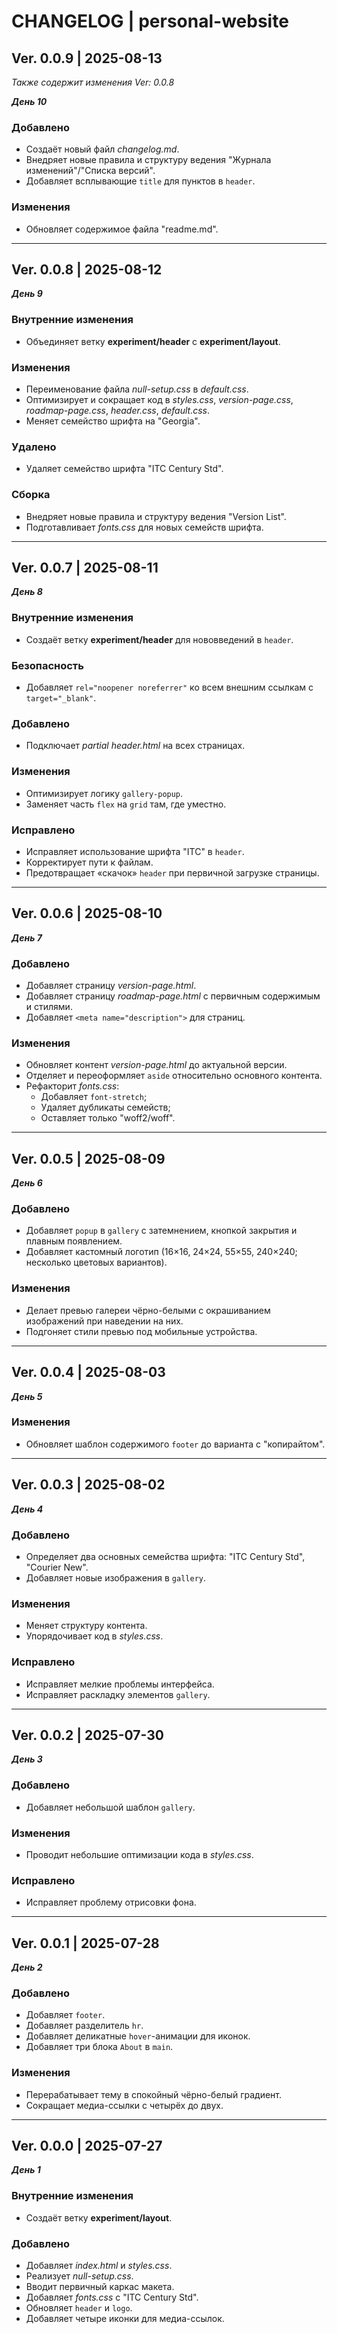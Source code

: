 # CHANGELOG | personal-website

## Ver. 0.0.9 | 2025-08-13

*Также содержит изменения Ver: 0.0.8*

***День 10***

### Добавлено

- Создаёт новый файл *changelog.md*.
- Внедряет новые правила и структуру ведения "Журнала изменений"/"Списка версий".
- Добавляет всплывающие `title` для пунктов в `header`.

### Изменения

- Обновляет содержимое файла "readme.md".

---

## Ver. 0.0.8 | 2025-08-12

***День 9***

### Внутренние изменения

- Объединяет ветку **experiment/header** с **experiment/layout**.

### Изменения

- Переименование файла *null-setup.css* в *default.css*.
- Оптимизирует и сокращает код в *styles.css*, *version-page.css*, *roadmap-page.css*, *header.css*, *default.css*.
- Меняет семейство шрифта на "Georgia".

### Удалено

- Удаляет семейство шрифта "ITC Century Std".

### Сборка

- Внедряет новые правила и структуру ведения "Version List".
- Подготавливает *fonts.css* для новых семейств шрифта.

---

## Ver. 0.0.7 | 2025-08-11

***День 8***

### Внутренние изменения

- Создаёт ветку **experiment/header** для нововведений в `header`.

### Безопасность

- Добавляет `rel="noopener noreferrer"` ко всем внешним ссылкам с `target="_blank"`.

### Добавлено

- Подключает *partial* *header.html* на всех страницах.

### Изменения

- Оптимизирует логику `gallery-popup`.
- Заменяет часть `flex` на `grid` там, где уместно.

### Исправлено

- Исправляет использование шрифта "ITC" в `header`.
- Корректирует пути к файлам.
- Предотвращает «скачок» `header` при первичной загрузке страницы.

---

## Ver. 0.0.6 | 2025-08-10

***День 7***

### Добавлено

- Добавляет страницу *version-page.html*.
- Добавляет страницу *roadmap-page.html* с первичным содержимым и стилями.
- Добавляет `<meta name="description">` для страниц.

### Изменения

- Обновляет контент *version-page.html* до актуальной версии.
- Отделяет и переоформляет `aside` относительно основного контента.
- Рефакторит *fonts.css*: 
	- Добавляет `font-stretch`; 
	- Удаляет дубликаты семейств;
	- Оставляет только "woff2/woff".

---

## Ver. 0.0.5 | 2025-08-09

***День 6***

### Добавлено

- Добавляет `popup` в `gallery` с затемнением, кнопкой закрытия и плавным появлением.
- Добавляет кастомный логотип (16×16, 24×24, 55×55, 240×240; несколько цветовых вариантов).

### Изменения

- Делает превью галереи чёрно-белыми с окрашиванием изображений при наведении на них.
- Подгоняет стили превью под мобильные устройства.

---

## Ver. 0.0.4 | 2025-08-03

***День 5***

### Изменения

- Обновляет шаблон содержимого `footer` до варианта с "копирайтом".

---

## Ver. 0.0.3 | 2025-08-02

***День 4***

### Добавлено

- Определяет два основных семейства шрифта: "ITC Century Std", "Courier New".
- Добавляет новые изображения в `gallery`.

### Изменения

- Меняет структуру контента.
- Упорядочивает код в *styles.css*.

### Исправлено

- Исправляет мелкие проблемы интерфейса.
- Исправляет раскладку элементов `gallery`.

---

## Ver. 0.0.2 | 2025-07-30

***День 3***

### Добавлено

- Добавляет небольшой шаблон `gallery`.

### Изменения

- Проводит небольшие оптимизации кода в *styles.css*.

### Исправлено

- Исправляет проблему отрисовки фона.

---

## Ver. 0.0.1 | 2025-07-28

***День 2***

### Добавлено

- Добавляет `footer`.
- Добавляет разделитель `hr`.
- Добавляет деликатные `hover`-анимации для иконок.
- Добавляет три блока `About` в `main`.

### Изменения

- Перерабатывает тему в спокойный чёрно-белый градиент.
- Сокращает медиа-ссылки с четырёх до двух.

---

## Ver. 0.0.0 | 2025-07-27

***День 1***

### Внутренние изменения

- Создаёт ветку **experiment/layout**.

### Добавлено

- Добавляет *index.html* и *styles.css*.
- Реализует *null-setup.css*.
- Вводит первичный каркас макета.
- Добавляет *fonts.css* с "ITC Century Std".
- Обновляет `header` и `logo`.
- Добавляет четыре иконки для медиа-ссылок.